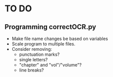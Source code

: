 # TO DO

## Programming correctOCR.py
- Make file name changes be based on variables
- Scale program to multiple files.
- Consider removing:
    * punctuation marks?
    * single letters?
    * "chapter" and "vol"/"volume"?
    * line breaks?
